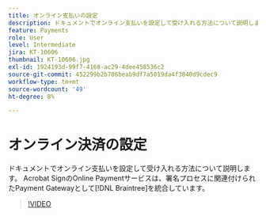 ```yaml
---
title: オンライン支払いの設定
description: ドキュメントでオンライン支払いを設定して受け入れる方法について説明します
feature: Payments
role: User
level: Intermediate
jira: KT-10606
thumbnail: KT-10606.jpg
exl-id: 1924193d-99f7-4168-ac29-4dee458536c2
source-git-commit: 452299b2b786beab9df7a5019da4f3840d9cdec9
workflow-type: tm+mt
source-wordcount: '49'
ht-degree: 8%

---
```


# オンライン決済の設定

ドキュメントでオンライン支払いを設定して受け入れる方法について説明します。 Acrobat SignのOnline Paymentサービスは、署名プロセスに関連付けられたPayment Gatewayとして[!DNL Braintree]を統合しています。

>[!VIDEO](https://video.tv.adobe.com/v/3412755?quality=12&learn=on&hidetitle=true&captions=jpn)
